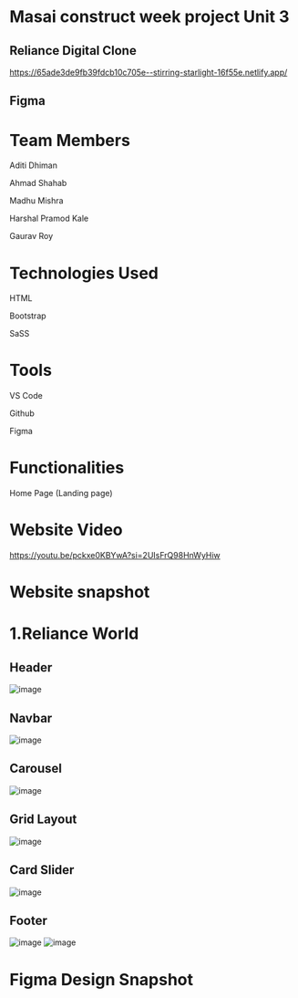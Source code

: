 # Masai construct week project Unit 3
## Reliance Digital  Clone
https://65ade3de9fb39fdcb10c705e--stirring-starlight-16f55e.netlify.app/
## Figma

# Team Members

Aditi Dhiman

Ahmad Shahab

Madhu Mishra

Harshal Pramod Kale

Gaurav Roy

# Technologies Used

HTML

Bootstrap

SaSS


# Tools

VS Code

Github

Figma

# Functionalities
Home Page (Landing page)

# Website Video
https://youtu.be/pckxe0KBYwA?si=2UIsFrQ98HnWyHiw


# Website snapshot
# 1.Reliance World
## Header
![image](https://github.com/itiaditi/javascript-jadoo-8901/assets/154405714/90b2b686-2512-4301-9ed1-182aa6608c32)

## Navbar
![image](https://github.com/itiaditi/javascript-jadoo-8901/assets/154405714/d5e25406-d223-41be-8d11-708093a16d5b)

## Carousel
![image](https://github.com/itiaditi/javascript-jadoo-8901/assets/154405714/c6b64218-4fba-4fd4-ad29-c576582ef18a)

## Grid Layout 
![image](https://github.com/itiaditi/javascript-jadoo-8901/assets/154405714/f30d315a-628d-4c6b-8145-3b8650d60397)

## Card Slider
![image](https://github.com/itiaditi/javascript-jadoo-8901/assets/154405714/06a28630-eb0d-418a-a5c6-507b50ff38ae)

## Footer
![image](https://github.com/itiaditi/javascript-jadoo-8901/assets/154405714/8c2cd86a-43be-4453-b2f4-1f6bd522deff)
![image](https://github.com/itiaditi/javascript-jadoo-8901/assets/154405714/6eea885d-2204-41a9-9738-52a51499289b)

# Figma Design Snapshot









